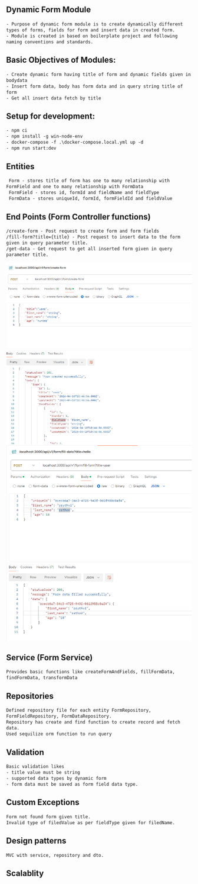 

## Dynamic Form Module
    - Purpose of dynamic form module is to create dynamically different types of forms, fields for form and insert data in created form.
    - Module is created in based on boilerplate project and following naming conventions and standards.
    
## Basic Objectives of Modules:
    - Create dynamic form having title of form and dynamic fields given in bodydata
    - Insert form data, body has form data and in query string title of form
    - Get all insert data fetch by title

## Setup for development:
    - npm ci
    - npm install -g win-node-env
    - docker-compose -f .\docker-compose.local.yml up -d
    - npm run start:dev

## Entities
     Form - stores title of form has one to many relationship with FormField and one to many relationship with FormData
     FormField - stores id, formId and fieldName and fieldType
     FormData - stores uniqueId, formId, formFieldId and fieldValue

## End Points (Form Controller functions)
    /create-form - Post request to create form and form fields
    /fill-form?title={title} - Post request to insert data to the form given in query parameter title.
    /get-data - Get request to get all inserted form given in query parameter title.

![img.png](img.png)
![img_1.png](img_1.png)
## Service (Form Service)
    Provides basic functions like createFormAndFields, fillFormData, findFormData, transformData

## Repositories
    Defined repository file for each entity FormRepository, FormFieldRepository, FormDataRepository.
    Repository has create and find function to create record and fetch data.
    Used sequilize orm function to run query

## Validation
    Basic validation likes 
    - title value must be string 
    - supported data types by dynamic form
    - form data must be saved as form field data type. 
    
## Custom Exceptions
    Form not found form given title. 
    Invalid type of filedValue as per fieldType given for filedName.

## Design patterns
    MVC with service, repository and dto.

## Scalablity